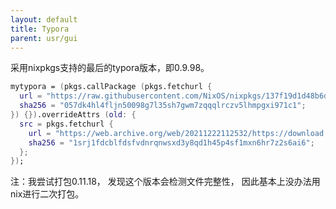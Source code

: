 ```yaml
---
layout: default
title: Typora
parent: usr/gui
---
```


采用nixpkgs支持的最后的typora版本，即0.9.98。

```nix
mytypora = (pkgs.callPackage (pkgs.fetchurl {
  url = "https://raw.githubusercontent.com/NixOS/nixpkgs/137f19d1d48b6d7c7901bb86729a2bce3588d4e9/pkgs/applications/editors/typora/default.nix";
  sha256 = "057dk4hl4fljn50098g7l35sh7gwm7zqqqlrczv5lhmpgxi971c1";
}) {}).overrideAttrs (old: {
  src = pkgs.fetchurl {
    url = "https://web.archive.org/web/20211222112532/https://download.typora.io/linux/typora_0.9.98_amd64.deb";
    sha256 = "1srj1fdcblfdsfvdnrqnwsxd3y8qd1h45p4sf1mxn6hr7z2s6ai6";
  };
});
```

注：我尝试打包0.11.18，
发现这个版本会检测文件完整性，
因此基本上没办法用nix进行二次打包。

